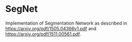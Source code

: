 # SegNet

Implementation of Segmentation Network as described in https://arxiv.org/pdf/1505.04366v1.pdf and https://arxiv.org/pdf/1511.00561.pdf.
